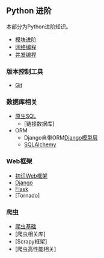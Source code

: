 ## Python 进阶
本部分为Python进阶知识。

- [模块进阶](base/Advanced_Module.md)
- [网络编程](base/Network_Programming.md)
- [并发编程](base/Concurrent_Programming.md)

### 版本控制工具
- [Git](Git.md)

### 数据库相关
- [原生SQL](http://chuann.cc/Database/MySQL.html)
	- [链接数据库]
- ORM
	- Django自带ORM[Django模型层](http://chuann.cc/Intermediate_Python/django/Django_model.html)
	- [SQLAlchemy](SQLAlchemy.md)

### Web框架
- [初识Web框架](start_frame.md)
- [Django](django/Django.md)
- [Flask](flask/flask.md)
- [Tornado]

### 爬虫
- [爬虫基础](spider/start_spider.md)
- [爬虫相关库]
- [Scrapy框架]
- [爬虫高性能相关]
